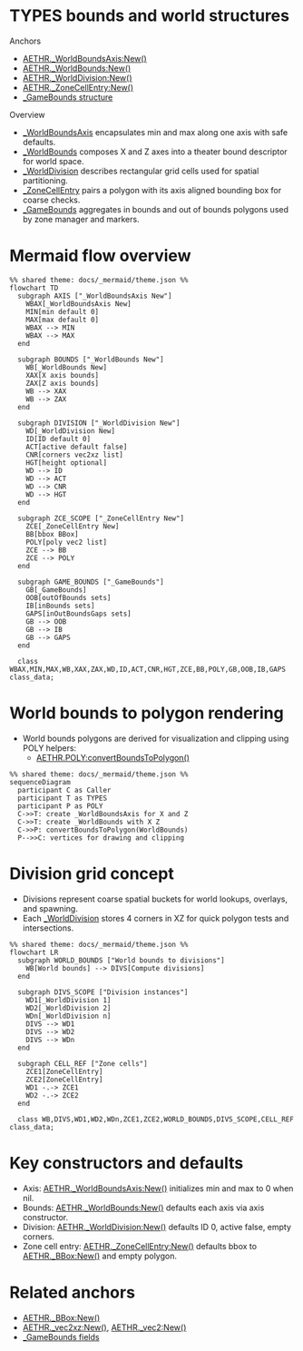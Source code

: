 # TYPES bounds and world structures

Anchors
- [AETHR._WorldBoundsAxis:New()](https://github.com/Gh0st352/AETHR/blob/main/dev/customTypes.lua#L51)
- [AETHR._WorldBounds:New()](https://github.com/Gh0st352/AETHR/blob/main/dev/customTypes.lua#L68)
- [AETHR._WorldDivision:New()](https://github.com/Gh0st352/AETHR/blob/main/dev/customTypes.lua#L159)
- [AETHR._ZoneCellEntry:New()](https://github.com/Gh0st352/AETHR/blob/main/dev/customTypes.lua#L178)
- [_GameBounds structure](https://github.com/Gh0st352/AETHR/blob/main/dev/customTypes.lua#L795)

Overview
- [_WorldBoundsAxis](../../dev/customTypes.lua) encapsulates min and max along one axis with safe defaults.
- [_WorldBounds](../../dev/customTypes.lua) composes X and Z axes into a theater bound descriptor for world space.
- [_WorldDivision](../../dev/customTypes.lua) describes rectangular grid cells used for spatial partitioning.
- [_ZoneCellEntry](../../dev/customTypes.lua) pairs a polygon with its axis aligned bounding box for coarse checks.
- [_GameBounds](../../dev/customTypes.lua) aggregates in bounds and out of bounds polygons used by zone manager and markers.

# Mermaid flow overview
```mermaid
%% shared theme: docs/_mermaid/theme.json %%
flowchart TD
  subgraph AXIS ["_WorldBoundsAxis New"]
    WBAX[_WorldBoundsAxis New]
    MIN[min default 0]
    MAX[max default 0]
    WBAX --> MIN
    WBAX --> MAX
  end

  subgraph BOUNDS ["_WorldBounds New"]
    WB[_WorldBounds New]
    XAX[X axis bounds]
    ZAX[Z axis bounds]
    WB --> XAX
    WB --> ZAX
  end

  subgraph DIVISION ["_WorldDivision New"]
    WD[_WorldDivision New]
    ID[ID default 0]
    ACT[active default false]
    CNR[corners vec2xz list]
    HGT[height optional]
    WD --> ID
    WD --> ACT
    WD --> CNR
    WD --> HGT
  end

  subgraph ZCE_SCOPE ["_ZoneCellEntry New"]
    ZCE[_ZoneCellEntry New]
    BB[bbox BBox]
    POLY[poly vec2 list]
    ZCE --> BB
    ZCE --> POLY
  end

  subgraph GAME_BOUNDS ["_GameBounds"]
    GB[_GameBounds]
    OOB[outOfBounds sets]
    IB[inBounds sets]
    GAPS[inOutBoundsGaps sets]
    GB --> OOB
    GB --> IB
    GB --> GAPS
  end

  class WBAX,MIN,MAX,WB,XAX,ZAX,WD,ID,ACT,CNR,HGT,ZCE,BB,POLY,GB,OOB,IB,GAPS class_data;
```

# World bounds to polygon rendering
- World bounds polygons are derived for visualization and clipping using POLY helpers:
  - [AETHR.POLY:convertBoundsToPolygon()](https://github.com/Gh0st352/AETHR/blob/main/dev/POLY.lua#L1039)

```mermaid
%% shared theme: docs/_mermaid/theme.json %%
sequenceDiagram
  participant C as Caller
  participant T as TYPES
  participant P as POLY
  C->>T: create _WorldBoundsAxis for X and Z
  C->>T: create _WorldBounds with X Z
  C->>P: convertBoundsToPolygon(WorldBounds)
  P-->>C: vertices for drawing and clipping
```

# Division grid concept
- Divisions represent coarse spatial buckets for world lookups, overlays, and spawning.
- Each [_WorldDivision](../../dev/customTypes.lua) stores 4 corners in XZ for quick polygon tests and intersections.

```mermaid
%% shared theme: docs/_mermaid/theme.json %%
flowchart LR
  subgraph WORLD_BOUNDS ["World bounds to divisions"]
    WB[World bounds] --> DIVS[Compute divisions]
  end

  subgraph DIVS_SCOPE ["Division instances"]
    WD1[_WorldDivision 1]
    WD2[_WorldDivision 2]
    WDn[_WorldDivision n]
    DIVS --> WD1
    DIVS --> WD2
    DIVS --> WDn
  end

  subgraph CELL_REF ["Zone cells"]
    ZCE1[ZoneCellEntry]
    ZCE2[ZoneCellEntry]
    WD1 -.-> ZCE1
    WD2 -.-> ZCE2
  end

  class WB,DIVS,WD1,WD2,WDn,ZCE1,ZCE2,WORLD_BOUNDS,DIVS_SCOPE,CELL_REF class_data;
```

# Key constructors and defaults
- Axis: [AETHR._WorldBoundsAxis:New()](https://github.com/Gh0st352/AETHR/blob/main/dev/customTypes.lua#L51) initializes min and max to 0 when nil.
- Bounds: [AETHR._WorldBounds:New()](https://github.com/Gh0st352/AETHR/blob/main/dev/customTypes.lua#L68) defaults each axis via axis constructor.
- Division: [AETHR._WorldDivision:New()](https://github.com/Gh0st352/AETHR/blob/main/dev/customTypes.lua#L159) defaults ID 0, active false, empty corners.
- Zone cell entry: [AETHR._ZoneCellEntry:New()](https://github.com/Gh0st352/AETHR/blob/main/dev/customTypes.lua#L178) defaults bbox to [AETHR._BBox:New()](https://github.com/Gh0st352/AETHR/blob/main/dev/customTypes.lua#L136) and empty polygon.

# Related anchors
- [AETHR._BBox:New()](https://github.com/Gh0st352/AETHR/blob/main/dev/customTypes.lua#L136)
- [AETHR._vec2xz:New()](https://github.com/Gh0st352/AETHR/blob/main/dev/customTypes.lua#L542), [AETHR._vec2:New()](https://github.com/Gh0st352/AETHR/blob/main/dev/customTypes.lua#L522)
- [_GameBounds fields](https://github.com/Gh0st352/AETHR/blob/main/dev/customTypes.lua#L795)